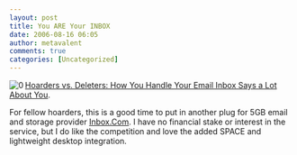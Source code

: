 ```yaml
---
layout: post
title: You ARE Your INBOX
date: 2006-08-16 06:05
author: metavalent
comments: true
categories: [Uncategorized]
---
```

<!--Lead Photo --><a href="http://online.wsj.com/article/moving_on_zaslow.html?mod=djemtct"><img src="http://metavalent.info/images/wsj.logo.gif" align="left" border="0" alt="0" /></a><!-- Commentary --><a href="http://online.wsj.com/article/moving_on_zaslow.html?mod=djemtct">Hoarders vs. Deleters: How You Handle Your Email Inbox Says a Lot About You</a>.

For fellow hoarders, this is a good time to put in another plug for 5GB email and storage provider <a href="http://inbox.com/">Inbox.Com</a>.  I have no financial stake or interest in the service, but I do like the competition and love the added SPACE and lightweight desktop integration.
